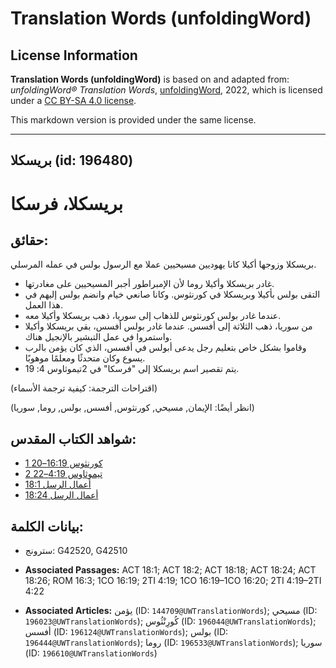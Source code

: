 # Translation Words (unfoldingWord)

## License Information

**Translation Words (unfoldingWord)** is based on and adapted from: _unfoldingWord® Translation Words_, [unfoldingWord](https://unfoldingword.org/utw), 2022, which is licensed under a [CC BY-SA 4.0 license](https://creativecommons.org/licenses/by-sa/4.0/legalcode.en).

This markdown version is provided under the same license.



--------------------------------

## بريسكلا (id: 196480)

بريسكلا، فرسكا
==============

حقائق:
------

بريسكلا وزوجها أكيلا كانا يهوديين مسيحيين عملا مع الرسول بولس في عمله المرسلي.

* غادر بريسكلا وأكيلا روما لأن الإمبراطور أجبر المسيحيين على مغادرتها.
* التقى بولس بأكيلا وبريسكلا في كورنثوس. وكانا صانعي خيام وانضم بولس إليهم في هذا العمل.
* عندما غادر بولس كورنثوس للذهاب إلى سوريا، ذهب بريسكلا وأكيلا معه.
* من سوريا، ذهب الثلاثة إلى أفسس. عندما غادر بولس أفسس، بقي بريسكلا وأكيلا واستمروا في عمل التبشير بالإنجيل هناك.
* وقاموا بشكل خاص بتعليم رجل يدعى أبولس في أفسس، الذي كان يؤمن بالرب يسوع وكان متحدثًا ومعلمًا موهوبًا.
* يتم تقصير اسم بريسكلا إلى "فرسكا" في 2تيموثاوس 4: 19\.

(اقتراحات الترجمة: كيفية ترجمة الأسماء)

(انظر أيضًا: الإيمان, مسيحي, كورنثوس, أفسس, بولس, روما, سوريا)

شواهد الكتاب المقدس:
--------------------

* [1 كورنثوس 16:19–20](https://ref.ly/1Cor16:19-1Cor16:20)
* [2 تيموثاوس 4:19–22](https://ref.ly/2Tim4:19-2Tim4:22)
* [أعمال الرسل 18:1](https://ref.ly/Acts18:1)
* [أعمال الرسل 18:24](https://ref.ly/Acts18:24)

بيانات الكلمة:
--------------

* سترونج: G42520, G42510

* **Associated Passages:** ACT 18:1; ACT 18:2; ACT 18:18; ACT 18:24; ACT 18:26; ROM 16:3; 1CO 16:19; 2TI 4:19; 1CO 16:19–1CO 16:20; 2TI 4:19–2TI 4:22
* **Associated Articles:** يؤمن (ID: `144709@UWTranslationWords`); مسيحي (ID: `196023@UWTranslationWords`); كُورِنْثُوس (ID: `196044@UWTranslationWords`); أفسس (ID: `196124@UWTranslationWords`); بولس (ID: `196444@UWTranslationWords`); روما (ID: `196533@UWTranslationWords`); سوريا (ID: `196610@UWTranslationWords`)

